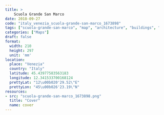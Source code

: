 ```yaml
---
title: > 
    Scuola Grande San Marco
date: 2018-09-27
code: "italy_venezia_scuola-grande-san-marco_1673898"
tags: ["scuola-grande-san-marco", "map", "architecture", "buildings", "Venezia", "Italy"]
categories: ["Maps"]
draft: false
format:
  width: 210
  height: 297
  unit: 'mm'
location:
  place: "Venezia"
  country: "Italy"
  latitude: 45.43977583563183
  longitude: 12.341533700168124
  prettyLat: "12\u00b020'29.52\"E"
  prettyLon: "45\u00b026'23.19\"N"
resources:
- src: "scuola-grande-san-marco_1673898.png"
  title: "Cover"
  name: cover
---
```


